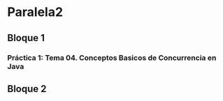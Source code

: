 # Paralela2

## Bloque 1

### Práctica 1: Tema 04. Conceptos Basicos de Concurrencia en Java


## Bloque 2

